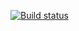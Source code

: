 [![Build status](https://ci.appveyor.com/api/projects/status/6vs1yq6esu9k442g?svg=true)](https://ci.appveyor.com/project/rahel81/autoqa-task6-1)
